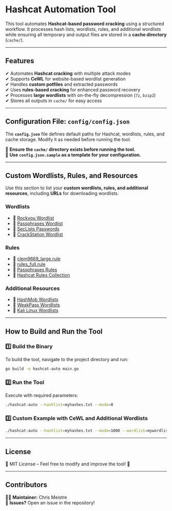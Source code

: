 # **Hashcat Automation Tool**

This tool automates **Hashcat-based password cracking** using a structured workflow. It processes hash lists, wordlists, rules, and additional wordlists while ensuring all temporary and output files are stored in a **cache directory** (`cache/`).

---

## **Features**
✔ Automates **Hashcat cracking** with multiple attack modes  
✔ Supports **CeWL** for website-based wordlist generation  
✔ Handles **custom potfiles** and extracted passwords  
✔ Uses **rules-based cracking** for enhanced password recovery  
✔ Processes **large wordlists** with on-the-fly decompression (`7z`, `bzip2`)  
✔ Stores all outputs in `cache/` for easy access  

---

## **Configuration File: `config/config.json`**
The **`config.json`** file defines default paths for Hashcat, wordlists, rules, and cache storage. Modify it as needed before running the tool.

📌 **Ensure the `cache/` directory exists before running the tool.**  
📌 **Use `config.json.sample` as a template for your configuration.**  

---

## **Custom Wordlists, Rules, and Resources**
Use this section to list your **custom wordlists, rules, and additional resources**, including **URLs** for downloading wordlists.

### **Wordlists**
- 🔗 [Rockyou Wordlist](https://weakpass.com/wordlists/rockyou.txt)
- 🔗 [Passphrases Wordlist](https://github.com/initstring/passphrase-wordlist/releases/download/v2022.1/passphrases.txt)
- 🔗 [SecLists Passwords](https://github.com/danielmiessler/SecLists/tree/master/Passwords)
- 🔗 [CrackStation Wordlist](https://crackstation.net/buy-crackstation-wordlist-password-cracking-dictionary.htm)

### **Rules**
- 🔗 [clem9669_large.rule](https://github.com/clem9669/hashcat-rule/blob/master/clem9669_large.rule)
- 🔗 [rules_full.rule](https://github.com/Unic0rn28/hashcat-rules/blob/main/rules_full.7z)
- 🔗 [Passphrases Rules](https://github.com/initstring/passphrase-wordlist/tree/master/hashcat-rules)
- 🔗 [Hashcat Rules Collection](https://github.com/hashcat/hashcat/tree/master/rules)

### **Additional Resources**
- 🔗 [HashMob Wordlists](https://hashmob.net/resources/hashmob)
- 🔗 [WeakPass Wordlists](https://weakpass.com/wordlists)
- 🔗 [Kali Linux Wordlists](https://gitlab.com/kalilinux/packages/wordlists)

---

## **How to Build and Run the Tool**

### **1️⃣ Build the Binary**
To build the tool, navigate to the project directory and run:
```sh
go build -o hashcat-auto main.go
```

### **2️⃣ Run the Tool**
Execute with required parameters:
```sh
./hashcat-auto --hashlist=myhashes.txt --mode=0
```

### **3️⃣ Custom Example with CeWL and Additional Wordlists**
```sh
./hashcat-auto --hashlist=myhashes.txt --mode=1000 --wordlist=mywordlist.txt --url=https://example.com --enable-additional-wordlists
```

---

## **License**
📜 MIT License – Feel free to modify and improve the tool! 🚀

---

## **Contributors**
👨‍💻 **Maintainer:** Chris Meistre  
💬 **Issues?** Open an issue in the repository!
